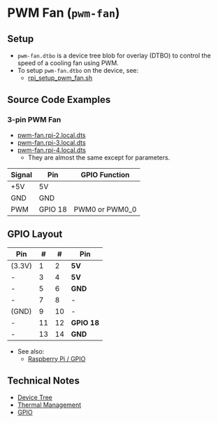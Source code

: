# PWM Fan (`pwm-fan`)

## Setup

- `pwm-fan.dtbo` is a device tree blob for overlay (DTBO) to control the speed of a cooling fan using PWM.
- To setup `pwm-fan.dtbo` on the device, see:
  - [rpi_setup_pwm_fan.sh](../../rpi_setup_pwm_fan.sh)

## Source Code Examples

### 3-pin PWM Fan

- [pwm-fan.rpi-2.local.dts](./pwm-fan.rpi-2.local.dts)
- [pwm-fan.rpi-3.local.dts](./pwm-fan.rpi-3.local.dts)
- [pwm-fan.rpi-4.local.dts](./pwm-fan.rpi-4.local.dts)
  - They are almost the same except for parameters.

| Signal | Pin     | GPIO Function |
|--------|---------|---------------|
| +5V    | 5V      |               |
| GND    | GND     |               |
| PWM    | GPIO 18 | PWM0 or PWM0_0 |

## GPIO Layout

| Pin    | #  | #  | Pin |
|--------|----|----|-----|
| (3.3V) | 1  | 2  | **5V** |
| -      | 3  | 4  | **5V** |
| -      | 5  | 6  | **GND** |
| -      | 7  | 8  | -   |
| (GND)  | 9  | 10 | -   |
| -      | 11 | 12 | **GPIO 18** |
| -      | 13 | 14 | **GND** |

- See also:
  - [Raspberry Pi / GPIO](<../../Raspberry Pi/gpio.md>)

## Technical Notes

- [Device Tree](<Device Tree.md>)
- [Thermal Management](<Thermal Management.md>)
- [GPIO](<../../Raspberry Pi/gpio.md>)
